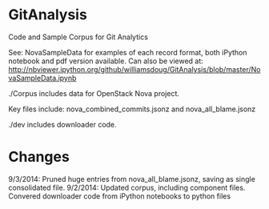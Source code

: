 GitAnalysis
===========

Code and Sample Corpus for Git Analytics

See: NovaSampleData for examples of each record format, both iPython notebook and pdf version available.  Can also be viewed at: http://nbviewer.ipython.org/github/williamsdoug/GitAnalysis/blob/master/NovaSampleData.ipynb

./Corpus includes data for OpenStack Nova project.

Key files include: nova_combined_commits.jsonz and nova_all_blame.jsonz

./dev includes downloader code.  


Changes
=======

9/3/2014: Pruned huge entries from nova_all_blame.jsonz, saving as single consolidated file.
9/2/2014: Updated corpus, including component files.  Convered downloader code from iPython notebooks to python files
